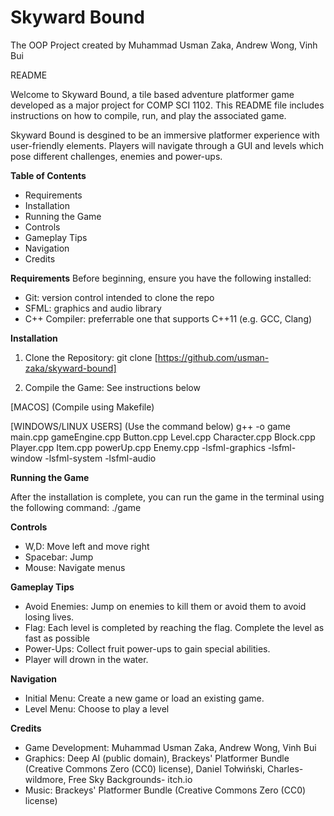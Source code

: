 # Skyward Bound 
The OOP Project created by Muhammad Usman Zaka, Andrew Wong, Vinh Bui

README
 
 
Welcome to Skyward Bound, a tile based adventure platformer game developed as a major project for COMP SCI 1102.
This README file includes instructions on how to compile, run, and play the associated game.
 
Skyward Bound is desgined to be an immersive platformer experience with user-friendly elements. Players will navigate through a GUI and levels which pose different challenges, enemies and power-ups.
 
 
**Table of Contents**
* Requirements
* Installation
* Running the Game
* Controls
* Gameplay Tips
* Navigation
* Credits
 
 
**Requirements**
Before beginning, ensure you have the following installed:
* Git: version control intended to clone the repo
* SFML: graphics and audio library
* C++ Compiler: preferrable one that supports C++11 (e.g. GCC, Clang)
 
**Installation**
1. Clone the Repository:
git clone [https://github.com/usman-zaka/skyward-bound]
 
2. Compile the Game: See instructions below

[MACOS] (Compile using Makefile)

[WINDOWS/LINUX USERS] (Use the command below)
g++ -o game  main.cpp gameEngine.cpp Button.cpp Level.cpp Character.cpp Block.cpp Player.cpp Item.cpp powerUp.cpp Enemy.cpp -lsfml-graphics -lsfml-window -lsfml-system -lsfml-audio

 
**Running the Game**

After the installation is complete, you can run the game in the terminal using the following command:
./game
 
**Controls**
* W,D: Move left and move right
* Spacebar: Jump
* Mouse: Navigate menus
 
 
**Gameplay Tips**
* Avoid Enemies: Jump on enemies to kill them or avoid them to avoid losing lives.
* Flag: Each level is completed by reaching the flag. Complete the level as fast as possible
* Power-Ups: Collect fruit power-ups to gain special abilities.
* Player will drown in the water.
 
 
**Navigation**
* Initial Menu: Create a new game or load an existing game.
* Level Menu: Choose to play a level
 
 
**Credits**
* Game Development: Muhammad Usman Zaka, Andrew Wong, Vinh Bui
* Graphics: Deep AI (public domain), Brackeys' Platformer Bundle (Creative Commons Zero (CC0) license), Daniel Tołwiński, Charles-wildmore, Free Sky Backgrounds- itch.io
* Music: Brackeys' Platformer Bundle (Creative Commons Zero (CC0) license)
